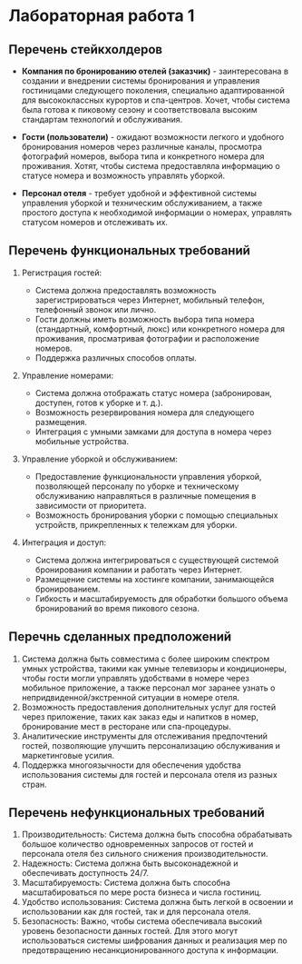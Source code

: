 # Лабораторная работа 1 
## Перечень стейкхолдеров
* **Компания по бронированию отелей (заказчик)** - заинтересована в создании и внедрении системы бронирования и управления гостиницами следующего поколения, специально адаптированной для высококлассных курортов и спа-центров. Хочет, чтобы система была готова к пиковому сезону и соответствовала высоким стандартам технологий и обслуживания.
         
* **Гости (пользователи)** - ожидают возможности легкого и удобного бронирования номеров через различные каналы, просмотра фотографий номеров, выбора типа и конкретного номера для проживания. Хотят, чтобы система предоставляла информацию о статусе номера и возможность управлять уборкой.
           
* **Персонал отеля** - требует удобной и эффективной системы управления уборкой и техническим обслуживанием, а также простого доступа к необходимой информации о номерах, управлять статусом номеров и отслеживать их.
         
## Перечень функциональных требований
1. Регистрация гостей:
   - Система должна предоставлять возможность зарегистрироваться через Интернет, мобильный телефон, телефонный звонок или лично.
   - Гости должны иметь возможность выбора типа номера (стандартный, комфортный, люкс) или конкретного номера для проживания, просматривая фотографии и расположение номеров.
   - Поддержка различных способов оплаты.
            
2. Управление номерами:
   - Система должна отображать статус номера (забронирован, доступен, готов к уборке и т. д.).
   - Возможность резервирования номера для следующего размещения.
   - Интеграция с умными замками для доступа в номера через мобильные устройства.
             
3. Управление уборкой и обслуживанием:
   - Предоставление функциональности управления уборкой, позволяющей персоналу по уборке и техническому обслуживанию направляться в различные помещения в зависимости от приоритета.
   - Возможность бронирования уборки с помощью специальных устройств, прикрепленных к тележкам для уборки.
            
4. Интеграция и доступ:
   - Система должна интегрироваться с существующей системой бронирования компании и работать через Интернет.
   - Размещение системы на хостинге компании, занимающейся бронированием.
   - Гибкость и масштабируемость для обработки большого объема бронирований во время пикового сезона.
           
## Перечнь сделанных предположений
1. Система должна быть совместима с более широким спектром умных устройства, такими как умные телевизоры и кондиционеры, чтобы гости могли управлять удобствами в номере через мобильное приложение, а также персонал мог заранее узнать о непридвиденной/экстренной ситуации в номере отеля.
2. Возможность предоставления дополнительных услуг для гостей через приложение, таких как заказ еды и напитков в номер, бронирование мест в ресторане или спа-процедуры.
3. Аналитические инструменты для отслеживания предпочтений гостей, позволяющие улучшить персонализацию обслуживания и маркетинговые усилия.
4. Поддержка многоязычности для обеспечения удобства использования системы для гостей и персонала отеля из разных стран.
         
## Перечень нефункциональных требований
1. Производительность: Система должна быть способна обрабатывать большое количество одновременных запросов от гостей и персонала отеля без сильного снижения производительности.
2. Надежность: Система должна быть высоконадежной и обеспечивать доступность 24/7.
3. Масштабируемость: Система должна быть способна масштабироваться по мере роста бизнеса и числа гостиниц.
4. Удобство использования: Система должна быть легкой в освоении и использовании как для гостей, так и для персонала отеля.
5. Безопасность:  Важно, чтобы система обеспечивала высокий уровень безопасности данных гостей. Для этого могут использоваться системы шифрования данных и реализация мер по предотвращению несанкционированного доступа к информации.
